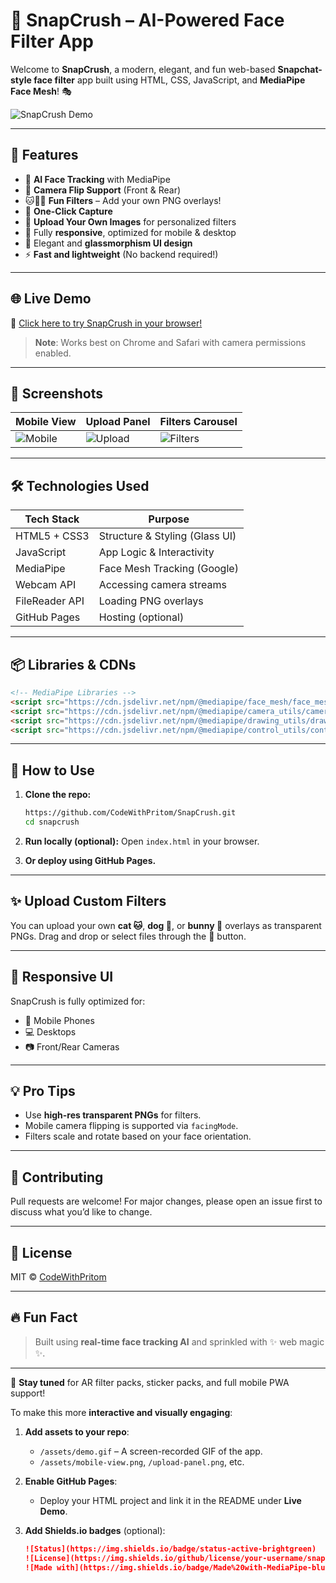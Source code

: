 # 🤳 SnapCrush – AI-Powered Face Filter App

Welcome to **SnapCrush**, a modern, elegant, and fun web-based **Snapchat-style face filter** app built using HTML, CSS, JavaScript, and **MediaPipe Face Mesh**! 🎭

![SnapCrush Demo](https://github.com/your-username/your-repo/assets/demo.gif)

---

## 🚀 Features

- 🧠 **AI Face Tracking** with MediaPipe
- 🔁 **Camera Flip Support** (Front & Rear)
- 🐱🐶🐰 **Fun Filters** – Add your own PNG overlays!
- 📸 **One-Click Capture**
- 📂 **Upload Your Own Images** for personalized filters
- 📱 Fully **responsive**, optimized for mobile & desktop
- 🎨 Elegant and **glassmorphism UI design**
- ⚡ **Fast and lightweight** (No backend required!)

---

## 🌐 Live Demo

🔗 [Click here to try SnapCrush in your browser!](https://codewithpritom.github.io/SnapCrush/)

> **Note**: Works best on Chrome and Safari with camera permissions enabled.

---

## 📸 Screenshots

| Mobile View | Upload Panel | Filters Carousel |
|------------|--------------|------------------|
| ![Mobile](assets/mobile-view.png) | ![Upload](assets/upload-panel.png) | ![Filters](assets/filters-carousel.png) |

---

## 🛠️ Technologies Used

| Tech Stack     | Purpose                             |
|----------------|-------------------------------------|
| HTML5 + CSS3   | Structure & Styling (Glass UI)      |
| JavaScript     | App Logic & Interactivity           |
| MediaPipe      | Face Mesh Tracking (Google)         |
| Webcam API     | Accessing camera streams            |
| FileReader API | Loading PNG overlays                |
| GitHub Pages   | Hosting (optional)                  |

---

## 📦 Libraries & CDNs

```html
<!-- MediaPipe Libraries -->
<script src="https://cdn.jsdelivr.net/npm/@mediapipe/face_mesh/face_mesh.js"></script>
<script src="https://cdn.jsdelivr.net/npm/@mediapipe/camera_utils/camera_utils.js"></script>
<script src="https://cdn.jsdelivr.net/npm/@mediapipe/drawing_utils/drawing_utils.js"></script>
<script src="https://cdn.jsdelivr.net/npm/@mediapipe/control_utils/control_utils.js"></script>
````

---

## 🧩 How to Use

1. **Clone the repo:**

   ```bash
   https://github.com/CodeWithPritom/SnapCrush.git
   cd snapcrush
   ```

2. **Run locally (optional):**
   Open `index.html` in your browser.

3. **Or deploy using GitHub Pages.**

---

## ✨ Upload Custom Filters

You can upload your own **cat 🐱**, **dog 🐶**, or **bunny 🐰** overlays as transparent PNGs. Drag and drop or select files through the 📂 button.

---

## 🎯 Responsive UI

SnapCrush is fully optimized for:

* 📱 Mobile Phones
* 💻 Desktops
* 📷 Front/Rear Cameras

---

## 💡 Pro Tips

* Use **high-res transparent PNGs** for filters.
* Mobile camera flipping is supported via `facingMode`.
* Filters scale and rotate based on your face orientation.

---

## 🤝 Contributing

Pull requests are welcome! For major changes, please open an issue first to discuss what you’d like to change.

---

## 📃 License

MIT © [CodeWithPritom](https://github.com/CodeWithPritom)

---

## 🔥 Fun Fact

> Built using **real-time face tracking AI** and sprinkled with ✨ web magic ✨.

---

📌 **Stay tuned** for AR filter packs, sticker packs, and full mobile PWA support!



To make this more **interactive and visually engaging**:

1. **Add assets to your repo**:
   - `/assets/demo.gif` – A screen-recorded GIF of the app.
   - `/assets/mobile-view.png`, `/upload-panel.png`, etc.

2. **Enable GitHub Pages**:
   - Deploy your HTML project and link it in the README under **Live Demo**.

3. **Add Shields.io badges** (optional):
   ```md
   ![Status](https://img.shields.io/badge/status-active-brightgreen)
   ![License](https://img.shields.io/github/license/your-username/snapcrush)
   ![Made with](https://img.shields.io/badge/Made%20with-MediaPipe-blue)
